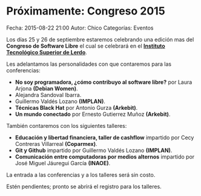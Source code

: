 Próximamente: Congreso 2015
==================================

Fecha: 2015-08-22 21:00
Autor:  Chico
Categorías: Eventos

Los días 25 y 26 de septiembre estaremos celebrando una edición mas del **Congreso de Software Libre** el cual se celebrará en el **[Instituto Tecnológico Superior de Lerdo](http://itslerdo.edu.mx/)**.

<!-- break -->

Les adelantamos las personalidades con que contaremos para las conferencias:

* **No soy programadora, ¿cómo contribuyo al software libre?** por Laura Arjona **(Debian Women)**.
* Alejandra Sandoval Ibarra.
* Guillermo Valdés Lozano **(IMPLAN)**.
* **Técnicas Black Hat** por Antonio Gurza **(Arkebit)**.
* **Un mundo conectado** por Ernesto Gutierrez Muñoz **(Arkebit)**.

También contaremos con los siguientes talleres:

* **Educación y libertad financiera, taller de cashflow** impartido por Cecy Contreras Villarreal **(Coparmex)**.
* **Git y Github** impartido por Guillermo Valdés Lozano **(IMPLAN)**.
* **Comunicación entre computadoras por medios alternos** impartido por José Miguel Jáuregui García **(INAOE)**.

La entrada a las conferencias y a los talleres será sin costo.

Estén pendientes; pronto se abrirá el registro para los talleres.
